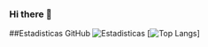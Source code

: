 ### Hi there 👋

<!--
**Pablora9910/Pablora9910** is a ✨ _special_ ✨ repository because its `README.md` (this file) appears on your GitHub profile.

Here are some ideas to get you started:

- 🔭 I’m currently working on ...
- 🌱 I’m currently learning Develop multi platform Application
- 👯 I’m looking to collaborate on ...
- 🤔 I’m looking for help with ...
- 💬 Ask me about ...
- 📫 How to reach me: ...
- 😄 Pronouns: ...
- ⚡ Fun fact: ...
-->
##Estadisticas GitHub
![Estadisticas](https://github-readme-stats.vercel.app/api?username=Pablora9910&show_icons=true&theme=dark)
[![Top Langs](https://github-readme-stats.vercel.app/api/top-langs/?username=Pablora9910&layout=compact&theme=dark)]
